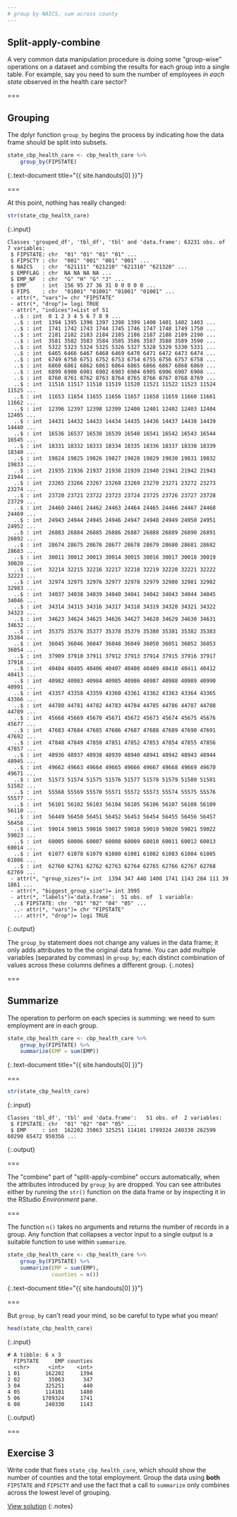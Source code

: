 ```yaml
---
# group by NAICS, sum across county
---
```


## Split-apply-combine

A very common data manipulation procedure is doing some "group-wise" operations
on a dataset and combing the results for each group into a single table. For
example, say you need to sum the number of employees *in each state* observed in
the health care sector?

===

## Grouping

The dplyr function `group_by` begins the process by indicating how the data frame should be split into subsets.


~~~r
state_cbp_health_care <- cbp_health_care %>%
    group_by(FIPSTATE)
~~~
{:.text-document title="{{ site.handouts[0] }}"}

===

At this point, nothing has really changed:


~~~r
str(state_cbp_health_care)
~~~
{:.input}
~~~
Classes 'grouped_df', 'tbl_df', 'tbl' and 'data.frame':	63231 obs. of  7 variables:
 $ FIPSTATE: chr  "01" "01" "01" "01" ...
 $ FIPSCTY : chr  "001" "001" "001" "001" ...
 $ NAICS   : chr  "621111" "621210" "621310" "621320" ...
 $ EMPFLAG : chr  NA NA NA NA ...
 $ EMP_NF  : chr  "G" "H" "G" "J" ...
 $ EMP     : int  156 95 27 36 31 0 0 0 0 0 ...
 $ FIPS    : chr  "01001" "01001" "01001" "01001" ...
 - attr(*, "vars")= chr "FIPSTATE"
 - attr(*, "drop")= logi TRUE
 - attr(*, "indices")=List of 51
  ..$ : int  0 1 2 3 4 5 6 7 8 9 ...
  ..$ : int  1394 1395 1396 1397 1398 1399 1400 1401 1402 1403 ...
  ..$ : int  1741 1742 1743 1744 1745 1746 1747 1748 1749 1750 ...
  ..$ : int  2181 2182 2183 2184 2185 2186 2187 2188 2189 2190 ...
  ..$ : int  3581 3582 3583 3584 3585 3586 3587 3588 3589 3590 ...
  ..$ : int  5322 5323 5324 5325 5326 5327 5328 5329 5330 5331 ...
  ..$ : int  6465 6466 6467 6468 6469 6470 6471 6472 6473 6474 ...
  ..$ : int  6749 6750 6751 6752 6753 6754 6755 6756 6757 6758 ...
  ..$ : int  6860 6861 6862 6863 6864 6865 6866 6867 6868 6869 ...
  ..$ : int  6899 6900 6901 6902 6903 6904 6905 6906 6907 6908 ...
  ..$ : int  8760 8761 8762 8763 8764 8765 8766 8767 8768 8769 ...
  ..$ : int  11516 11517 11518 11519 11520 11521 11522 11523 11524 11525 ...
  ..$ : int  11653 11654 11655 11656 11657 11658 11659 11660 11661 11662 ...
  ..$ : int  12396 12397 12398 12399 12400 12401 12402 12403 12404 12405 ...
  ..$ : int  14431 14432 14433 14434 14435 14436 14437 14438 14439 14440 ...
  ..$ : int  16536 16537 16538 16539 16540 16541 16542 16543 16544 16545 ...
  ..$ : int  18331 18332 18333 18334 18335 18336 18337 18338 18339 18340 ...
  ..$ : int  19824 19825 19826 19827 19828 19829 19830 19831 19832 19833 ...
  ..$ : int  21935 21936 21937 21938 21939 21940 21941 21942 21943 21944 ...
  ..$ : int  23265 23266 23267 23268 23269 23270 23271 23272 23273 23274 ...
  ..$ : int  23720 23721 23722 23723 23724 23725 23726 23727 23728 23729 ...
  ..$ : int  24460 24461 24462 24463 24464 24465 24466 24467 24468 24469 ...
  ..$ : int  24943 24944 24945 24946 24947 24948 24949 24950 24951 24952 ...
  ..$ : int  26883 26884 26885 26886 26887 26888 26889 26890 26891 26892 ...
  ..$ : int  28674 28675 28676 28677 28678 28679 28680 28681 28682 28683 ...
  ..$ : int  30011 30012 30013 30014 30015 30016 30017 30018 30019 30020 ...
  ..$ : int  32214 32215 32216 32217 32218 32219 32220 32221 32222 32223 ...
  ..$ : int  32974 32975 32976 32977 32978 32979 32980 32981 32982 32983 ...
  ..$ : int  34037 34038 34039 34040 34041 34042 34043 34044 34045 34046 ...
  ..$ : int  34314 34315 34316 34317 34318 34319 34320 34321 34322 34323 ...
  ..$ : int  34623 34624 34625 34626 34627 34628 34629 34630 34631 34632 ...
  ..$ : int  35375 35376 35377 35378 35379 35380 35381 35382 35383 35384 ...
  ..$ : int  36045 36046 36047 36048 36049 36050 36051 36052 36053 36054 ...
  ..$ : int  37909 37910 37911 37912 37913 37914 37915 37916 37917 37918 ...
  ..$ : int  40404 40405 40406 40407 40408 40409 40410 40411 40412 40413 ...
  ..$ : int  40982 40983 40984 40985 40986 40987 40988 40989 40990 40991 ...
  ..$ : int  43357 43358 43359 43360 43361 43362 43363 43364 43365 43366 ...
  ..$ : int  44780 44781 44782 44783 44784 44785 44786 44787 44788 44789 ...
  ..$ : int  45668 45669 45670 45671 45672 45673 45674 45675 45676 45677 ...
  ..$ : int  47683 47684 47685 47686 47687 47688 47689 47690 47691 47692 ...
  ..$ : int  47848 47849 47850 47851 47852 47853 47854 47855 47856 47857 ...
  ..$ : int  48936 48937 48938 48939 48940 48941 48942 48943 48944 48945 ...
  ..$ : int  49662 49663 49664 49665 49666 49667 49668 49669 49670 49671 ...
  ..$ : int  51573 51574 51575 51576 51577 51578 51579 51580 51581 51582 ...
  ..$ : int  55568 55569 55570 55571 55572 55573 55574 55575 55576 55577 ...
  ..$ : int  56101 56102 56103 56104 56105 56106 56107 56108 56109 56110 ...
  ..$ : int  56449 56450 56451 56452 56453 56454 56455 56456 56457 56458 ...
  ..$ : int  59014 59015 59016 59017 59018 59019 59020 59021 59022 59023 ...
  ..$ : int  60005 60006 60007 60008 60009 60010 60011 60012 60013 60014 ...
  ..$ : int  61077 61078 61079 61080 61081 61082 61083 61084 61085 61086 ...
  ..$ : int  62760 62761 62762 62763 62764 62765 62766 62767 62768 62769 ...
 - attr(*, "group_sizes")= int  1394 347 440 1400 1741 1143 284 111 39 1861 ...
 - attr(*, "biggest_group_size")= int 3995
 - attr(*, "labels")='data.frame':	51 obs. of  1 variable:
  ..$ FIPSTATE: chr  "01" "02" "04" "05" ...
  ..- attr(*, "vars")= chr "FIPSTATE"
  ..- attr(*, "drop")= logi TRUE
~~~
{:.output}

The `group_by` statement does not change any values in the data frame; it only
adds attributes to the the original data frame. You can add multiple variables
(separated by commas) in `group_by`; each distinct combination of values across
these columns defines a different group.
{:.notes}

===

## Summarize

The operation to perform on each species is summing: we need to sum employment
are in each group.


~~~r
state_cbp_health_care <- cbp_health_care %>%
    group_by(FIPSTATE) %>%
    summarize(EMP = sum(EMP))
~~~
{:.text-document title="{{ site.handouts[0] }}"}

===


~~~r
str(state_cbp_health_care)
~~~
{:.input}
~~~
Classes 'tbl_df', 'tbl' and 'data.frame':	51 obs. of  2 variables:
 $ FIPSTATE: chr  "01" "02" "04" "05" ...
 $ EMP     : int  162202 35063 325251 114101 1789324 240330 262599 60290 65472 950356 ...
~~~
{:.output}

===

The "combine" part of "split-apply-combine" occurs automatically, when the attributes introduced by `group_by` are dropped. You can see attributes either by running the `str()` function on the data frame or by inspecting it in the RStudio *Environment* pane.

===

The function `n()` takes no arguments and returns the number of records in a group. Any function that collapses a vector input to a single output is a suitable function to use within `summarize`.


~~~r
state_cbp_health_care <- cbp_health_care %>%
    group_by(FIPSTATE) %>%
    summarize(EMP = sum(EMP),
              counties = n())
~~~
{:.text-document title="{{ site.handouts[0] }}"}

===

But `group_by` can't read your mind, so be careful to type what you mean! 


~~~r
head(state_cbp_health_care)
~~~
{:.input}
~~~
# A tibble: 6 x 3
  FIPSTATE     EMP counties
  <chr>      <int>    <int>
1 01        162202     1394
2 02         35063      347
3 04        325251      440
4 05        114101     1400
5 06       1789324     1741
6 08        240330     1143
~~~
{:.output}

===

## Exercise 3

Write code that fixes `state_cbp_health_care`, which should show the number
of counties and the total employment. Group the data using **both** `FIPSTATE`
and `FIPSCTY` and use the fact that a call to `summarize` only combines across
the lowest level of grouping.

[View solution](#solution-3)
{:.notes}
